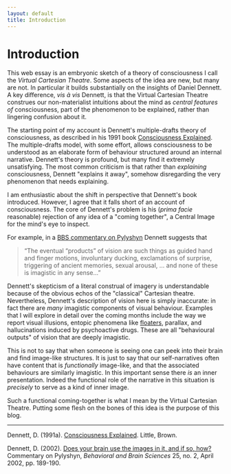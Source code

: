 ```yaml
---
layout: default
title: Introduction
---
```


# Introduction

This web essay is an embryonic sketch of a theory of consciousness I
call the _Virtual Cartesian Theatre_. Some aspects of the idea are new,
but many are not. In particular it builds substantially on the insights
of Daniel Dennett. A key difference, _vis à vis_ Dennett, is that the
Virtual Cartesian Theatre construes our non-materialist intuitions about
the mind as _central features of_ consciousness, part of the phenomenon
to be explained, rather than lingering confusion about it.

The starting point of my account is Dennett's multiple-drafts theory of
consciousness, as described in his 1991 book
[Consciousness Explained](#dennett91a). The multiple-drafts model, with
some effort, allows consciousness to be understood as an elaborate form
of behaviour structured around an internal narrative. Dennett's theory
is profound, but many find it extremely unsatisfying. The most common
criticism is that rather than _explaining_ consciousness, Dennett
"explains it away", somehow disregarding the very phenomenon that needs
explaining.

I am enthusiastic about the shift in perspective that Dennett's book
introduced. However, I agree that it falls short of an account of
consciousness. The core of Dennett's problem is his (_prima facie_
reasonable) rejection of any idea of a "coming together", a Central
Image for the mind's eye to inspect.

For example, in a [BBS commentary on Pylyshyn](#dennett02) Dennett
suggests that

> “The eventual “products” of vision are such things as guided hand and
> finger motions, involuntary ducking, exclamations of surprise, triggering
> of ancient memories, sexual arousal, ... and none of these is imagistic
> in any sense...”

Dennett's skepticism of a literal construal of imagery is understandable
because of the obvious echos of the "classical" Cartesian theatre.
Nevertheless, Dennett's description of vision here is simply inaccurate:
in fact there are _many_ imagistic components of visual behaviour.
Examples that I will explore in detail over the coming months include
the way we report visual illusions, entopic phenomena like
[floaters](https://en.wikipedia.org/wiki/Floater), parallax, and
hallucinations induced by psychoactive drugs. These are all "behavioural
outputs" of vision that are deeply imagistic.

This is not to say that when someone is seeing one can peek into their
brain and find image-like structures. It is just to say that our
self-narratives often have content that is _functionally_ image-like,
and that the associated behaviours are similarly imagistic. In this
important sense there _is_ an inner presentation. Indeed the functional
role of the narrative in this situation is _precisely_ to serve as a
kind of inner image.

Such a functional coming-together is what I mean by the Virtual
Cartesian Theatre. Putting some flesh on the bones of this idea is the
purpose of this blog.

* * *

<a name="dennett91a"></a>Dennett, D. (1991a).
[Consciousness Explained](). Little, Brown.

<a name="dennett02"></a>Dennett, D. (2002).
[Does your brain use the images in it, and if so, how?]() Commentary on
Pylyshyn, _Behavioral and Brain Sciences_ 25, no. 2, April 2002, pp.
189-190.
